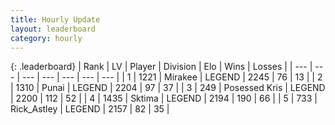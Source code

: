 ```yaml
---
title: Hourly Update
layout: leaderboard
category: hourly
---
```


{: .leaderboard}
| Rank | LV | Player | Division | Elo | Wins | Losses |
| --- | --- | --- | --- | --- | --- | --- |
| <span data-change="0">1</span> | 1221 | <span title="ID: 416373">Mirakee</span> | LEGEND | <span data-change="0">2245</span> | <span data-change="0">76</span> | <span data-change="0">13</span> |
| <span data-change="0">2</span> | 1310 | <span title="ID: 361226">Punai</span> | LEGEND | <span data-change="0">2204</span> | <span data-change="0">97</span> | <span data-change="0">37</span> |
| <span data-change="0">3</span> | 249 | <span title="ID: 402846">Posessed Kris</span> | LEGEND | <span data-change="0">2200</span> | <span data-change="0">112</span> | <span data-change="0">52</span> |
| <span data-change="0">4</span> | 1435 | <span title="ID: 353063">Sktima</span> | LEGEND | <span data-change="0">2194</span> | <span data-change="0">190</span> | <span data-change="0">66</span> |
| <span data-change="0">5</span> | 733 | <span title="ID: 466583">Rick_Astley</span> | LEGEND | <span data-change="0">2157</span> | <span data-change="0">82</span> | <span data-change="0">35</span> |